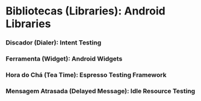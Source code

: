 # Bibliotecas (Libraries): Android Libraries

### Discador (Dialer): Intent Testing

### Ferramenta (Widget): Android Widgets

### Hora do Chá (Tea Time): Espresso Testing Framework

###  Mensagem Atrasada (Delayed Message): Idle Resource Testing

